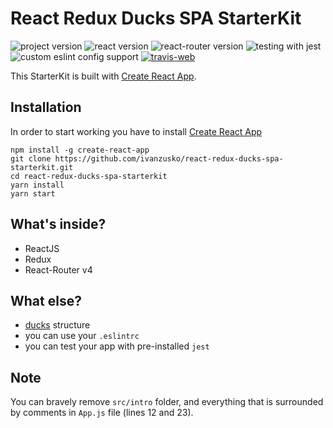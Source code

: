 # React Redux Ducks SPA StarterKit

<div>
  <img src="https://img.shields.io/github/tag/ivanzusko/react-redux-ducks-spa-starterkit.svg" alt="project version"/>
  <img src="https://img.shields.io/badge/react-v15.6.0-brightgreen.svg" alt="react version"/>
  <img src="https://img.shields.io/badge/react--router-v4-brightgreen.svg" alt="react-router version"/>
  <img src="https://img.shields.io/badge/testing-jest-99424f.svg" alt="testing with jest"/>
  <img src="https://img.shields.io/badge/eslint-custom-463fd4.svg" alt="custom eslint config support"/>
  <a href="https://travis-ci.org/ivanzusko/react-redux-ducks-spa-starterkit" target="_blank">
    <img src="https://travis-ci.org/ivanzusko/react-redux-ducks-spa-starterkit.svg?branch=master" alt="travis-web"/>
  </a>
</div>

This StarterKit is built with [Create React App](https://github.com/facebookincubator/create-react-app).


## Installation
In order to start working you have to install [Create React App](https://github.com/facebookincubator/create-react-app)

```
npm install -g create-react-app
git clone https://github.com/ivanzusko/react-redux-ducks-spa-starterkit.git
cd react-redux-ducks-spa-starterkit
yarn install
yarn start
```

## What's inside?
- ReactJS
- Redux
- React-Router v4

## What else?
- [ducks](https://github.com/erikras/ducks-modular-redux) structure
- you can use your `.eslintrc`
- you can test your app with pre-installed `jest`

## Note
You can bravely remove `src/intro` folder, and everything that is surrounded by comments in `App.js` file (lines 12 and 23).

